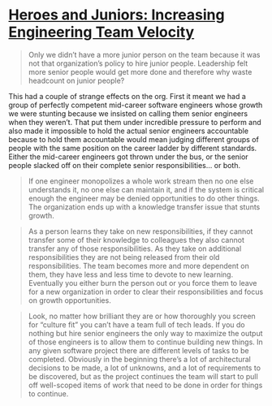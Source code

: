 # [Heroes and Juniors: Increasing Engineering Team Velocity](https://medium.com/@bellmar/heroes-and-juniors-increasing-engineering-team-velocity-97ce6a59103e)

> Only we didn’t have a more junior person on the team because it was not that organization’s policy to hire junior people. Leadership felt more senior people would get more done and therefore why waste headcount on junior people?

This had a couple of strange effects on the org. First it meant we had a group of perfectly competent mid-career software engineers whose growth we were stunting because we insisted on calling them senior engineers when they weren’t. That put them under incredible pressure to perform and also made it impossible to hold the actual senior engineers accountable because to hold them accountable would mean judging different groups of people with the same position on the career ladder by different standards. Either the mid-career engineers got thrown under the bus, or the senior people slacked off on their complete senior responsibilities… or both.

> If one engineer monopolizes a whole work stream then no one else understands it, no one else can maintain it, and if the system is critical enough the engineer may be denied opportunities to do other things. The organization ends up with a knowledge transfer issue that stunts growth. 

> As a person learns they take on new responsibilities, if they cannot transfer some of their knowledge to colleagues they also cannot transfer any of those responsibilities. As they take on additional responsibilities they are not being released from their old responsibilities. The team becomes more and more dependent on them, they have less and less time to devote to new learning. Eventually you either burn the person out or you force them to leave for a new organization in order to clear their responsibilities and focus on growth opportunities.

> Look, no matter how brilliant they are or how thoroughly you screen for “culture fit” you can’t have a team full of tech leads. If you do nothing but hire senior engineers the only way to maximize the output of those engineers is to allow them to continue building new things. In any given software project there are different levels of tasks to be completed. Obviously in the beginning there’s a lot of architectural decisions to be made, a lot of unknowns, and a lot of requirements to be discovered, but as the project continues the team will start to pull off well-scoped items of work that need to be done in order for things to continue.

